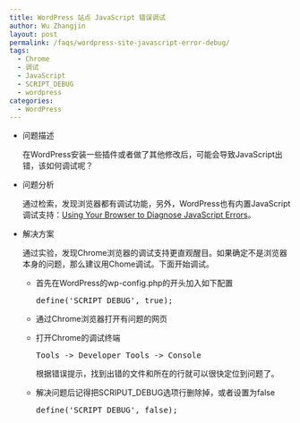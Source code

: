 ```yaml
---
title: WordPress 站点 JavaScript 错误调试
author: Wu Zhangjin
layout: post
permalink: /faqs/wordpress-site-javascript-error-debug/
tags:
  - Chrome
  - 调试
  - JavaScript
  - SCRIPT_DEBUG
  - wordpress
categories:
  - WordPress
---
```

  * 问题描述

    在WordPress安装一些插件或者做了其他修改后，可能会导致JavaScript出错，该如何调试呢？

  * 问题分析

    通过检索，发现浏览器都有调试功能，另外，WordPress也有内置JavaScript调试支持：[Using Your Browser to Diagnose JavaScript Errors][1]。

  * 解决方案

    通过实验，发现Chrome浏览器的调试支持更直观醒目。如果确定不是浏览器本身的问题，那么建议用Chome调试。下面开始调试。

      * 首先在WordPress的wp-config.php的开头加入如下配置

        <pre>define('SCRIPT_DEBUG', true);</pre>

      * 通过Chrome浏览器打开有问题的网页

      * 打开Chrome的调试终端

        <pre>Tools -&gt; Developer Tools -&gt; Console</pre>

        根据错误提示，找到出错的文件和所在的行就可以很快定位到问题了。

      * 解决问题后记得把SCRIPUT_DEBUG选项行删除掉，或者设置为false

        <pre>define(&#39;SCRIPT_DEBUG&#39;, false);</pre>




 [1]: http://codex.wordpress.org/Using_Your_Browser_to_Diagnose_JavaScript_Errors
